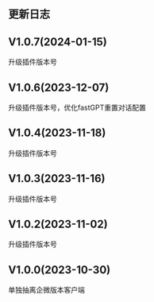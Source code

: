 ## 更新日志

## V1.0.7(2024-01-15)

升级插件版本号

## V1.0.6(2023-12-07)

升级插件版本号，优化fastGPT重置对话配置

## V1.0.4(2023-11-18)

升级插件版本号

## V1.0.3(2023-11-16)

升级插件版本号

## V1.0.2(2023-11-02)

升级插件版本号

## V1.0.0(2023-10-30)

单独抽离企微版本客户端
